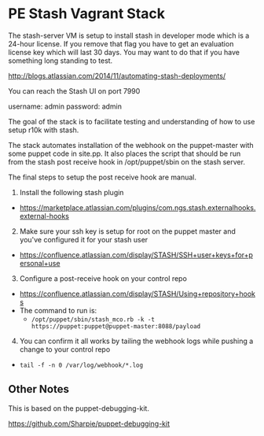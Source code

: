 # PE Stash Vagrant Stack

The stash-server VM is setup to install stash in developer mode which is a 24-hour license.  If you remove that flag you have to get an evaluation license key which will last 30 days.  You may want to do that if you have something long standing to test. 

http://blogs.atlassian.com/2014/11/automating-stash-deployments/

You can reach the Stash UI on port 7990

username: admin
password: admin

The goal of the stack is to facilitate testing and understanding of how to use setup r10k with stash.  

The stack automates installation of the webhook on the puppet-master with some puppet code in site.pp.  It also places the script that should be run from the stash post receive hook in /opt/puppet/sbin on the stash server.

The final steps to setup the post receive hook are manual.  

1. Install the following stash plugin
 - https://marketplace.atlassian.com/plugins/com.ngs.stash.externalhooks.external-hooks
2.  Make sure your ssh key is setup for root on the puppet master and you've configured it for your stash user
 - https://confluence.atlassian.com/display/STASH/SSH+user+keys+for+personal+use
3. Configure a post-receive hook on your control repo
 - https://confluence.atlassian.com/display/STASH/Using+repository+hooks
 - The command to run is:
   - `/opt/puppet/sbin/stash_mco.rb -k -t https://puppet:puppet@puppet-master:8088/payload`
4. You can confirm it all works by tailing the webhook logs while pushing a change to your control repo
 - `tail -f -n 0 /var/log/webhook/*.log`


## Other Notes

This is based on the puppet-debugging-kit.  

https://github.com/Sharpie/puppet-debugging-kit

